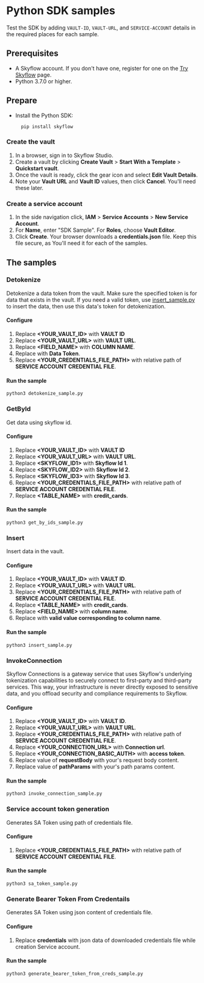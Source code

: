 # Python SDK samples
Test the SDK by adding `VAULT-ID`, `VAULT-URL`, and `SERVICE-ACCOUNT` details in the required places for each sample.

## Prerequisites
-  A Skyflow account. If you don't have one, register for one on the [Try Skyflow](https://skyflow.com/try-skyflow) page.
- Python 3.7.0 or higher.

## Prepare
- Install the Python SDK:

        pip install skyflow

### Create the vault
1. In a browser, sign in to Skyflow Studio.
2. Create a vault by clicking **Create Vault** > **Start With a Template** > **Quickstart vault**.
3. Once the vault is ready, click the gear icon and select **Edit Vault Details**.
4. Note your **Vault URL** and **Vault ID** values, then click **Cancel**. You'll need these later.

### Create a service account
1. In the side navigation click, **IAM** > **Service Accounts** > **New Service Account**.
2. For **Name**, enter "SDK Sample". For **Roles**, choose **Vault Editor**.
3. Click **Create**. Your browser downloads a **credentials.json** file. Keep this file secure, as You'll need it for each of the samples.

## The samples
### Detokenize
Detokenize a data token from the vault. Make sure the specified token is for data that exists in the vault. If you need a valid token, use [insert_sample.py](insert_sample.py) to insert the data, then use this data's token for detokenization.
#### Configure
1. Replace **<YOUR_VAULT_ID>** with **VAULT ID**
2. Replace **<YOUR_VAULT_URL>** with **VAULT URL**.
3. Replace **<FIELD_NAME>** with **COLUMN NAME**.
4. Replace **<TOKEN>** with **Data Token**.
5. Replace **<YOUR_CREDENTIALS_FILE_PATH>** with relative  path of **SERVICE ACCOUNT CREDENTIAL FILE**.
#### Run the sample

    python3 detokenize_sample.py

### GetById
Get data using skyflow id. 
#### Configure
1. Replace **<YOUR_VAULT_ID>** with **VAULT ID**
2. Replace **<YOUR_VAULT_URL>** with **VAULT URL**.
3. Replace **<SKYFLOW_ID1>** with **Skyflow Id 1**.
4. Replace **<SKYFLOW_ID2>** with **Skyflow Id 2**.
5. Replace **<SKYFLOW_ID3>** with **Skyflow Id 3**.
6. Replace **<YOUR_CREDENTIALS_FILE_PATH>** with relative  path of **SERVICE ACCOUNT CREDENTIAL FILE**.
7. Replace **<TABLE_NAME>** with **credit_cards**.
 #### Run the sample
            
    python3 get_by_ids_sample.py

### Insert
Insert data in the vault.
#### Configure
1. Replace **<YOUR_VAULT_ID>** with **VAULT ID**.
2. Replace **<YOUR_VAULT_URL>** with **VAULT URL**.
3. Replace **<YOUR_CREDENTIALS_FILE_PATH>** with relative  path of **SERVICE ACCOUNT CREDENTIAL FILE**.
4. Replace **<TABLE_NAME>** with **credit_cards**.
5. Replace **<FIELD_NAME>** with **column name**.
6. Replace **<VALUE>** with **valid value corresponding to column name**.
#### Run the sample
    
    python3 insert_sample.py
### InvokeConnection
Skyflow Connections is a gateway service that uses Skyflow's underlying tokenization capabilities to securely connect to first-party and third-party services. This way, your infrastructure is never directly exposed to sensitive data, and you offload security and compliance requirements to Skyflow.
#### Configure
1. Replace **<YOUR_VAULT_ID>** with **VAULT ID**.
2. Replace **<YOUR_VAULT_URL>** with **VAULT URL**.
3. Replace **<YOUR_CREDENTIALS_FILE_PATH>** with relative  path of **SERVICE ACCOUNT CREDENTIAL FILE**.
4. Replace **<YOUR_CONNECTION_URL>** with **Connection url**.
5. Replace **<YOUR_CONNECTION_BASIC_AUTH>** with **access token**.
6. Replace value of **requestBody** with your's request body content.
7. Replace value of **pathParams** with your's path params content.
#### Run the sample
    
    python3 invoke_connection_sample.py
    
### Service account token generation
Generates SA Token using path of credentials file.
#### Configure
1. Replace **<YOUR_CREDENTIALS_FILE_PATH>** with relative  path of **SERVICE ACCOUNT CREDENTIAL FILE**.

#### Run the sample
    
    python3 sa_token_sample.py

### Generate Bearer Token From Credentails
Generates SA Token using json content of credentials file.
#### Configure
1. Replace **credentials** with json data of downloaded credentials file while creation Service account.

#### Run the sample
    
    python3 generate_bearer_token_from_creds_sample.py